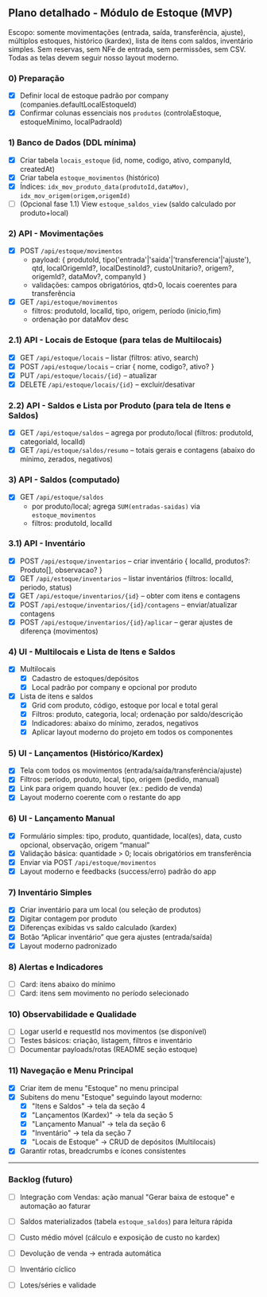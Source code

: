 ## Plano detalhado - Módulo de Estoque (MVP)

Escopo: somente movimentações (entrada, saída, transferência, ajuste), múltiplos estoques, histórico (kardex), lista de itens com saldos, inventário simples. Sem reservas, sem NFe de entrada, sem permissões, sem CSV. Todas as telas devem seguir nosso layout moderno.

### 0) Preparação
- [x] Definir local de estoque padrão por company (companies.defaultLocalEstoqueId)
- [x] Confirmar colunas essenciais nos `produtos` (controlaEstoque, estoqueMinimo, localPadraoId)

### 1) Banco de Dados (DDL mínima)
- [x] Criar tabela `locais_estoque` (id, nome, codigo, ativo, companyId, createdAt)
- [x] Criar tabela `estoque_movimentos` (histórico)
- [x] Índices: `idx_mov_produto_data(produtoId,dataMov)`, `idx_mov_origem(origem,origemId)`
- [ ] (Opcional fase 1.1) View `estoque_saldos_view` (saldo calculado por produto+local)

### 2) API - Movimentações
- [x] POST `/api/estoque/movimentos`
  - payload: { produtoId, tipo('entrada'|'saida'|'transferencia'|'ajuste'), qtd, localOrigemId?, localDestinoId?, custoUnitario?, origem?, origemId?, dataMov?, companyId }
  - validações: campos obrigatórios, qtd>0, locais coerentes para transferência
- [x] GET `/api/estoque/movimentos`
  - filtros: produtoId, localId, tipo, origem, período (inicio,fim)
  - ordenação por dataMov desc

### 2.1) API - Locais de Estoque (para telas de Multilocais)
- [x] GET `/api/estoque/locais` – listar (filtros: ativo, search)
- [x] POST `/api/estoque/locais` – criar { nome, codigo?, ativo? }
- [x] PUT `/api/estoque/locais/{id}` – atualizar
- [x] DELETE `/api/estoque/locais/{id}` – excluir/desativar

### 2.2) API - Saldos e Lista por Produto (para tela de Itens e Saldos)
- [x] GET `/api/estoque/saldos` – agrega por produto/local (filtros: produtoId, categoriaId, localId)
- [x] GET `/api/estoque/saldos/resumo` – totais gerais e contagens (abaixo do mínimo, zerados, negativos)

### 3) API - Saldos (computado)
- [x] GET `/api/estoque/saldos`
  - por produto/local; agrega `SUM(entradas-saidas)` via `estoque_movimentos`
  - filtros: produtoId, localId

### 3.1) API - Inventário
- [x] POST `/api/estoque/inventarios` – criar inventário { localId, produtos?: Produto[], observacao? }
- [x] GET `/api/estoque/inventarios` – listar inventários (filtros: localId, periodo, status)
- [x] GET `/api/estoque/inventarios/{id}` – obter com itens e contagens
- [x] POST `/api/estoque/inventarios/{id}/contagens` – enviar/atualizar contagens
- [x] POST `/api/estoque/inventarios/{id}/aplicar` – gerar ajustes de diferença (movimentos)

### 4) UI - Multilocais e Lista de Itens e Saldos
- [x] Multilocais
  - [x] Cadastro de estoques/depósitos
  - [x] Local padrão por company e opcional por produto
- [x] Lista de itens e saldos
  - [x] Grid com produto, código, estoque por local e total geral
  - [x] Filtros: produto, categoria, local; ordenação por saldo/descrição
  - [x] Indicadores: abaixo do mínimo, zerados, negativos
  - [x] Aplicar layout moderno do projeto em todos os componentes

### 5) UI - Lançamentos (Histórico/Kardex)
- [x] Tela com todos os movimentos (entrada/saída/transferência/ajuste)
- [x] Filtros: período, produto, local, tipo, origem (pedido, manual)
- [x] Link para origem quando houver (ex.: pedido de venda)
- [x] Layout moderno coerente com o restante do app

### 6) UI - Lançamento Manual
- [x] Formulário simples: tipo, produto, quantidade, local(es), data, custo opcional, observação, origem “manual”
- [x] Validação básica: quantidade > 0; locais obrigatórios em transferência
- [x] Enviar via POST `/api/estoque/movimentos`
- [x] Layout moderno e feedbacks (success/erro) padrão do app

### 7) Inventário Simples
- [x] Criar inventário para um local (ou seleção de produtos)
- [x] Digitar contagem por produto
- [x] Diferenças exibidas vs saldo calculado (kardex)
- [x] Botão “Aplicar inventário” que gera ajustes (entrada/saída)
- [x] Layout moderno padronizado

### 8) Alertas e Indicadores
- [ ] Card: itens abaixo do mínimo
- [ ] Card: itens sem movimento no período selecionado

### 10) Observabilidade e Qualidade
- [ ] Logar userId e requestId nos movimentos (se disponível)
- [ ] Testes básicos: criação, listagem, filtros e inventário
- [ ] Documentar payloads/rotas (README seção estoque)

### 11) Navegação e Menu Principal
- [x] Criar item de menu "Estoque" no menu principal
- [x] Subitens do menu "Estoque" seguindo layout moderno:
  - [x] "Itens e Saldos" → tela da seção 4
  - [x] "Lançamentos (Kardex)" → tela da seção 5
  - [x] "Lançamento Manual" → tela da seção 6
  - [x] "Inventário" → tela da seção 7
  - [x] "Locais de Estoque" → CRUD de depósitos (Multilocais)
- [x] Garantir rotas, breadcrumbs e ícones consistentes

---

### Backlog (futuro)
- [ ] Integração com Vendas: ação manual "Gerar baixa de estoque" e automação ao faturar
- [ ] Saldos materializados (tabela `estoque_saldos`) para leitura rápida
- [ ] Custo médio móvel (cálculo e exposição de custo no kardex)
- [ ] Devolução de venda → entrada automática
- [ ] Inventário cíclico
- [ ] Lotes/séries e validade


